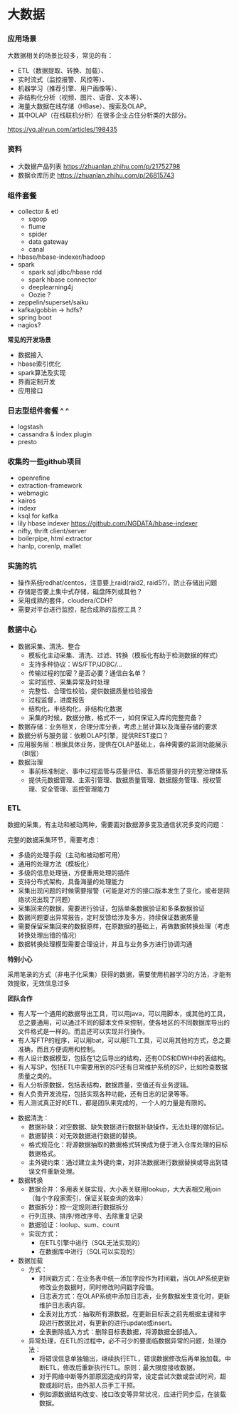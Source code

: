 # 大数据

### 应用场景

大数据相关的场景比较多，常见的有：
- ETL（数据提取、转换、加载）、
- 实时流式（监控报警、风控等）、
- 机器学习（推荐引擎、用户画像等）、
- 非结构化分析（视频、图片、语音、文本等）、
- 海量大数据在线存储（HBase）、搜索及OLAP。
- 其中OLAP（在线联机分析）在很多企业占住分析类的大部分。

https://yq.aliyun.com/articles/198435

### 资料

- 大数据产品列表 https://zhuanlan.zhihu.com/p/21752798
- 数据仓库历史 https://zhuanlan.zhihu.com/p/26815743

### 组件套餐

- collector & etl
  - sqoop
  - flume
  - spider
  - data gateway
  - canal
- hbase/hbase-indexer/hadoop
- spark
  - spark sql jdbc/hbase rdd
  - spark hbase connector
  - deeplearning4j
  - Oozie ?
- zeppelin/superset/saiku
- kafka/gobbin -> hdfs?
- spring boot
- nagios?

**常见的开发场景**

- 数据接入
- hbase索引优化
- spark算法及实现
- 界面定制开发
- 应用接口

### 日志型组件套餐 ^ ^

- logstash
- cassandra & index plugin
- presto

### 收集的一些github项目

- openrefine
- extraction-framework
- webmagic
- kairos
- indexr
- ksql for kafka
- lily hbase indexer https://github.com/NGDATA/hbase-indexer
- nifty, thrift client/server
- boilerpipe, html extractor
- hanlp, corenlp, mallet

### 实施的坑

- 操作系统redhat/centos，注意要上raid(raid2, raid5?)，防止存储出问题
- 存储是否要上集中式存储，磁盘阵列或其他？
- 采用成熟的套件，cloudera/CDH?
- 需要对平台进行监控，配合成熟的监控工具？

### 数据中心

- 数据采集、清洗、整合
  - 模板化主动采集、清洗、过滤、转换（模板化有助于检测数据的样式）
  - 支持多种协议：WS/FTP/JDBC/...
  - 传输过程的加密？是否必要？通信白名单？
  - 实时监控、采集异常及时处理
  - 完整性、合理性校验，提供数据质量检验报告
  - 过程监督，进度报告
  - 结构化，半结构化，非结构化数据
  - 采集的时候，数据分散，格式不一，如何保证入库的完整完备？
- 数据存储：业务相关，合理分库分表，考虑上层计算以及海量存储的要求
- 数据分析与服务层：依赖OLAP引擎，提供REST接口？
- 应用服务层：根据具体业务，提供在OLAP基础上，各种需要的监测功能展示（BI层）
- 数据治理
  - 事前标准制定、事中过程监管与质量评估、事后质量提升的完整治理体系
  - 提供元数据管理、主索引管理、数据质量管理、数据服务管理、授权管理、安全管理、监控管理能力

### ETL

数据的采集，有主动和被动两种，需要面对数据源多变及通信状况多变的问题：

完整的数据采集环节，需要考虑：
- 多级的处理手段（主动和被动都可用）
- 通用的处理方法（模板化）
- 多级的信息处理链，方便重用处理的插件
- 支持分布式架构，具备海量的处理能力
- 采集出现问题的时候需要报警（可能是对方的接口版本发生了变化，或者是网络状况出现了问题）
- 采集回来的数据，需要进行验证，包括单条数据验证和多条数据验证
- 数据问题要出异常报告，定时反馈给涉及多方，持续保证数据质量
- 需要保留采集回来的数据原样，在原数据的基础上，再做数据转换处理（考虑转换处理出错的情况）
- 数据转换处理模型需要合理设计，并且与业务多方进行协调沟通

**特别小心**

采用笔录的方式（非电子化采集）获得的数据，需要使用机器学习的方法，才能有效提取，无效信息过多

**团队合作**
- 有人写一个通用的数据导出工具，可以用java，可以用脚本，或其他的工具，总之要通用，可以通过不同的脚本文件来控制，使各地区的不同数据库导出的文件格式是一样的。而且还可以实现并行操作。
- 有人写FTP的程序，可以用bat，可以用ETL工具，可以用其他的方式，总之要准确，而且方便调用和控制。
- 有人设计数据模型，包括在1之后导出的结构，还有ODS和DWH中的表结构。
- 有人写SP，包括ETL中需要用到的SP还有日常维护系统的SP，比如检查数据质量之类的。
- 有人分析原数据，包括表结构，数据质量，空值还有业务逻辑。
- 有人负责开发流程，包括实现各种功能，还有日志的记录等等。
- 有人测试真正好的ETL，都是团队来完成的，一个人的力量是有限的。

* 数据清洗：
  - 数据补缺：对空数据、缺失数据进行数据补缺操作，无法处理的做标记。
  - 数据替换：对无效数据进行数据的替换。
  - 格式规范化：将源数据抽取的数据格式转换成为便于进入仓库处理的目标数据格式。
  - 主外键约束：通过建立主外键约束，对非法数据进行数据替换或导出到错误文件重新处理。
* 数据转换
    - 数据合并：多用表关联实现，大小表关联用lookup，大大表相交用join（每个字段家索引，保证关联查询的效率）
    - 数据拆分：按一定规则进行数据拆分
    - 行列互换、排序/修改序号、去除重复记录
    - 数据验证：loolup、sum、count
  - 实现方式：
    - 在ETL引擎中进行（SQL无法实现的）
    - 在数据库中进行（SQL可以实现的）
* 数据加载
  - 方式：
    - 时间戳方式：在业务表中统一添加字段作为时间戳，当OLAP系统更新修改业务数据时，同时修改时间戳字段值。
    - 日志表方式：在OLAP系统中添加日志表，业务数据发生变化时，更新维护日志表内容。
    - 全表对比方式：抽取所有源数据，在更新目标表之前先根据主键和字段进行数据比对，有更新的进行update或insert。
    - 全表删除插入方式：删除目标表数据，将源数据全部插入。
  - 异常处理，在ETL的过程中，必不可少的要面临数据异常的问题，处理办法：
    - 将错误信息单独输出，继续执行ETL，错误数据修改后再单独加载。中断ETL，修改后重新执行ETL。原则：最大限度接收数据。
    - 对于网络中断等外部原因造成的异常，设定尝试次数或尝试时间，超数或超时后，由外部人员手工干预。
    - 例如源数据结构改变、接口改变等异常状况，应进行同步后，在装载数据。
